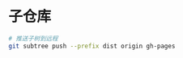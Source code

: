 <!--
 * @Author: SilvesterChiao
 * @Date: 2020-05-12 09:42:31
 * @LastEditors: SilvesterChiao
 * @LastEditTime: 2020-05-12 09:42:59
 -->

# 子仓库

```bash
# 推送子树到远程
git subtree push --prefix dist origin gh-pages
```